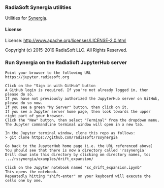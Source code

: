 ### RadiaSoft Synergia utilities
Utilities for [Synergia](https://web.fnal.gov/sites/Synergia).

#### License
License: http://www.apache.org/licenses/LICENSE-2.0.html

Copyright (c) 2015-2019 RadiaSoft LLC.  All Rights Reserved.

### Run Synergia on the RadiaSoft JupyterHub server

    Point your browser to the following URL
    https://jupyter.radiasoft.org
    
    Click on the "Sign in with GitHub" button
    A GitHub login is required. If you're not already logged in, then please do so.
    If you have not previously authorized the JupyterHub server on GitHub, please do so now.
    If you see a green "My Server" button, then click on it.
    If you see a Jupyter server home page, then look towards the upper right part of your browser.
    Click the "New" button, then select "Terminal" from the dropdown menu.
    The Jupyter commandline terminal window will open in a new tab.
    
    In the Jupyter terminal window, clone this repo as follows:
    > git clone https://github.com/radiasoft/rssynergia
    
    Go back to the JupyterHub home page (i.e. the URL referenced above)
    You should see that there is now a directory called 'rssynergia'
    Drill down into this directory by clicking on directory names, to:
    .../rssynergia/examples/drift_expansion/
    
    Click on the Jupyter notebook named "sc_drift_expansion.ipynb"
    This opens the notebook.
    Repeatedly hitting "shift-enter" on your keyboard will execute the cells one by one.
